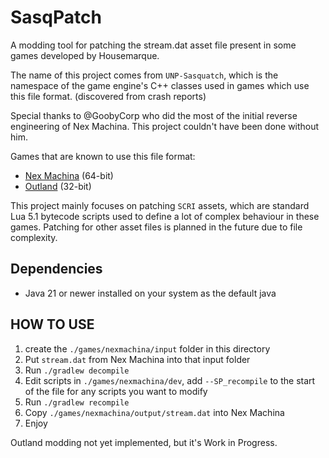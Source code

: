 # SasqPatch

A modding tool for patching the stream.dat asset file present in some games developed by Housemarque.

The name of this project comes from `UNP-Sasquatch`,
which is the namespace of the game engine's C++ classes used in games which use this file format. (discovered from crash reports)

Special thanks to @GoobyCorp who did the most of the initial reverse engineering of Nex Machina. This project couldn't have been done without him.

Games that are known to use this file format:
- [Nex Machina](https://housemarque.com/games/nexmachina/) (64-bit)
- [Outland](https://housemarque.com/games/outland/) (32-bit)

This project mainly focuses on patching `SCRI` assets, which are standard Lua 5.1 bytecode scripts used to define a lot of complex behaviour in these games.
Patching for other asset files is planned in the future due to file complexity.

## Dependencies
- Java 21 or newer installed on your system as the default java

## HOW TO USE
1. create the `./games/nexmachina/input` folder in this directory
2. Put `stream.dat` from Nex Machina into that input folder
3. Run `./gradlew decompile`
4. Edit scripts in `./games/nexmachina/dev`, add `--SP_recompile` to the start of the file for any scripts you want to modify
5. Run `./gradlew recompile`
6. Copy `./games/nexmachina/output/stream.dat` into Nex Machina
7. Enjoy

Outland modding not yet implemented, but it's Work in Progress.